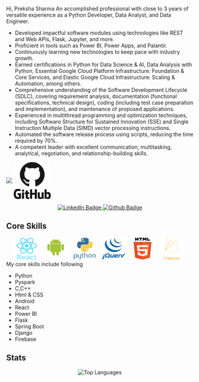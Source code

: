 Hi, Preksha Sharma
 An accomplished professional with close to 3 years of versatile experience as a Python Developer, Data Analyst, and Data Engineer. 

- Developed impactful software modules using technologies like REST and Web APIs, Flask, Jupyter, and more.
- Proficient in tools such as Power BI, Power Apps, and Palantir.
- Continuously learning new technologies to keep pace with industry growth.
- Earned certifications in Python for Data Science & AI, Data Analysis with Python, Essential Google Cloud Platform Infrastructure: Foundation & Core Services, and Elastic Google Cloud Infrastructure: Scaling & Automation, among others.
- Comprehensive understanding of the Software Development Lifecycle (SDLC), covering requirement analysis, documentation (functional specifications, technical design), coding (including test case preparation and implementation), and maintenance of proposed applications.
- Experienced in multithread programming and optimization techniques, including Software Structure for Sustained Innovation (SSE) and Single Instruction Multiple Data (SIMD) vector processing instructions.
- Automated the software release process using scripts, reducing the time required by 70%.
- A competent leader with excellent communication, multitasking, analytical, negotiation, and relationship-building skills.


 <p>
<div>
<a href="https://www.linkedin.com/in/preksha-sharma-8ab51a86/" ><img align="center" src="https://github.com/prektrons/PrekshaPortfolio/blob/main/LinkedIn-Logo.jpg" height="100" /></a>
<a href="https://github.com/prektrons" ><img align="center" src="https://github.com/devicons/devicon/blob/master/icons/github/github-original-wordmark.svg" height="100" /></a>
</div>
</p>


<div id="header" align="center">
 
</div>

  <div id="badges" align="center">
  <a href="https://www.linkedin.com/in/preksha-sharma-8ab51a86/">
  <img src="https://img.shields.io/badge/LinkedIn-blue" alt="LinkedIn Badge"/>
   <a href="https://github.com/prektrons">
  <img src="https://img.shields.io/badge/GitHub-black" alt="Github Badge"/>
  </a>
  
  

</div>


## Core Skills


<div align="center">
  <img src="https://github.com/devicons/devicon/blob/master/icons/react/react-original-wordmark.svg" title="React" alt="React" width="70" height="60" />&nbsp;
  <img src="https://github.com/devicons/devicon/blob/master/icons/android/android-original-wordmark.svg" title="Android" alt="Android" width="70" height="60"/>&nbsp;
  <img src="https://github.com/devicons/devicon/blob/master/icons/python/python-original-wordmark.svg" title="Python" alt="Py" width="70" height="60"/>&nbsp;
   <img src="https://github.com/devicons/devicon/blob/master/icons/jquery/jquery-plain-wordmark.svg" title="JQuery" alt="JQuery" width="70" height="60"/>&nbsp;
  <img src="https://github.com/devicons/devicon/blob/master/icons/html5/html5-original-wordmark.svg" title="HTML" alt="HTML" width="70" height="60"/>&nbsp;
  <img src="https://github.com/devicons/devicon/blob/master/icons/firebase/firebase-line-wordmark.svg"  title="Firebase" alt="Firebase" width="70" height="60"/>&nbsp;
  <div>
  </div>
</div>
My core skills include following

- Python
- Pyspark
- C,C++
- Html & CSS
- Android
- React
- Power BI
- Flask
- Spring Boot
- Django
- Firebase

## Stats

<div id="stats" align="center">

  <img src="https://github-readme-stats.vercel.app/api/top-langs/?username=prektrons" alt="Top Languages"/>
</div>
  
<!--
**prektrons/prektrons** is a ✨ _special_ ✨ repository because its `README.md` (this file) appears on your GitHub profile.

Here are some ideas to get you started:

- 🔭 I’m currently working on ...
- 🌱 I’m currently learning ...
- 👯 I’m looking to collaborate on ...
- 🤔 I’m looking for help with ...
- 💬 Ask me about ...
- 📫 How to reach me: ...
- 😄 Pronouns: ...
- ⚡ Fun fact: ...
-->
